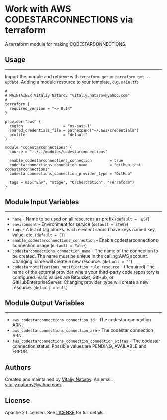 # Work with AWS CODESTARCONNECTIONS via terraform

A terraform module for making CODESTARCONNECTIONS.


## Usage
----------------------
Import the module and retrieve with ```terraform get``` or ```terraform get --update```. Adding a module resource to your template, e.g. `main.tf`:

```
#
# MAINTAINER Vitaliy Natarov "vitaliy.natarov@yahoo.com"
#
terraform {
  required_version = "~> 0.14"
}

provider "aws" {
  region                  = "us-east-1"
  shared_credentials_file = pathexpand("~/.aws/credentials")
  profile                 = "default"
}

module "codestarconnections" {
  source = "../../modules/codestarconnections"

  enable_codestarconnections_connection        = true
  codestarconnections_connection_name          = "github-test-codestarconnections"
  codestarconnections_connection_provider_type = "GitHub"

  tags = map("Env", "stage", "Orchestration", "Terraform")
}
```

## Module Input Variables
----------------------
- `name` - Name to be used on all resources as prefix (`default = TEST`)
- `environment` - Environment for service (`default = STAGE`)
- `tags` - A list of tag blocks. Each element should have keys named key, value, etc. (`default = {}`)
- `enable_codestarconnections_connection` - Enable codestarconnections connection usage (`default = False`)
- `codestarconnections_connection_name` - The name of the connection to be created. The name must be unique in the calling AWS account. Changing name will create a new resource. (`default = ""`)
- `codestarnotifications_notification_rule_resource` - (Required) The name of the external provider where your third-party code repository is configured. Valid values are Bitbucket, GitHub, or GitHubEnterpriseServer. Changing provider_type will create a new resource. (`default = null`)

## Module Output Variables
----------------------
- `aws_codestarconnections_connection_id` - The codestar connection ARN.
- `aws_codestarconnections_connection_arn` - The codestar connection ARN.
- `aws_codestarconnections_connection_connection_status` - The codestar connection status. Possible values are PENDING, AVAILABLE and ERROR.


## Authors

Created and maintained by [Vitaliy Natarov](https://github.com/SebastianUA). An email: [vitaliy.natarov@yahoo.com](vitaliy.natarov@yahoo.com).

## License

Apache 2 Licensed. See [LICENSE](https://github.com/SebastianUA/terraform/blob/master/LICENSE) for full details.
